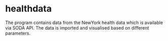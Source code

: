 # healthdata
The program contains data from the NewYork health data which is available via SODA API.
The data is imported and visualised based on different parameters. 
